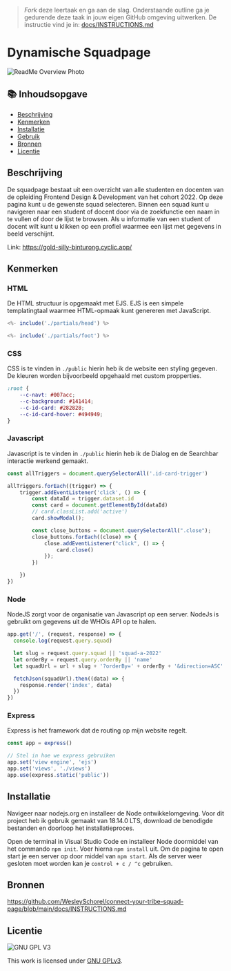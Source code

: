 > _Fork_ deze leertaak en ga aan de slag. Onderstaande outline ga je gedurende deze taak in jouw eigen GitHub omgeving uitwerken. De instructie vind je in: [docs/INSTRUCTIONS.md](docs/INSTRUCTIONS.md)

# Dynamische Squadpage
![ReadMe Overview Photo](https://user-images.githubusercontent.com/112857487/220894008-0c2f80cf-5706-43a6-8c2c-8a4028846fb8.png)


## 📚 Inhoudsopgave

  * [Beschrijving](#beschrijving)
  * [Kenmerken](#kenmerken)
  * [Installatie](#installatie)
  * [Gebruik](#gebruik)
  * [Bronnen](#bronnen)
  * [Licentie](#licentie)

## Beschrijving
De squadpage bestaat uit een overzicht van alle studenten en docenten van de opleiding Frontend Design & Development van het cohort 2022. Op deze pagina kunt u de gewenste squad selecteren. Binnen een squad kunt u navigeren naar een student of docent door via de zoekfunctie een naam in te vullen of door de lijst te browsen. Als u informatie van een student of docent wilt kunt u klikken op een profiel waarmee een lijst met gegevens in beeld verschijnt.

Link: https://gold-silly-binturong.cyclic.app/

## Kenmerken
<!-- Bij Kenmerken staat welke technieken zijn gebruikt en hoe. Wat is de HTML structuur? Wat zijn de belangrijkste dingen in CSS? Wat is er met Javascript gedaan en hoe? Misschien heb je een framwork of library gebruikt? -->

### HTML
De HTML structuur is opgemaakt met EJS. EJS is een simpele templatingtaal waarmee HTML-opmaak kunt genereren met JavaScript.

```js
<%- include('./partials/head') %>

<%- include('./partials/foot') %>
````

### CSS
CSS is te vinden in ``./public`` hierin heb ik de website een styling gegeven. De kleuren worden bijvoorbeeld opgehaald met custom propperties.
```css
:root {
    --c-navt: #007acc;
    --c-background: #141414;
    --c-id-card: #282828;
    --c-id-card-hover: #494949;
}
```

### Javascript
Javascript is te vinden in ``./public`` hierin heb ik de Dialog en de Searchbar interactie werkend gemaakt.
```js
const allTriggers = document.querySelectorAll('.id-card-trigger')

allTriggers.forEach((trigger) => {
    trigger.addEventListener('click', () => {
        const dataId = trigger.dataset.id
        const card = document.getElementById(dataId)
        // card.classList.add('active')
        card.showModal();

        const close_buttons = document.querySelectorAll(".close");
        close_buttons.forEach((close) => {
            close.addEventListener("click", () => {
                card.close()
            });
        })

    })
})
```

### Node
NodeJS zorgt voor de organisatie van Javascript op een server. NodeJs is gebruikt om gegevens uit de WHOis API op te halen.
```js
app.get('/', (request, response) => {
  console.log(request.query.squad)

  let slug = request.query.squad || 'squad-a-2022'
  let orderBy = request.query.orderBy || 'name'
  let squadUrl = url + slug + '?orderBy=' + orderBy + '&direction=ASC'

  fetchJson(squadUrl).then((data) => {
    response.render('index', data)
  })
})
```

### Express
Express is het framework dat de routing op mijn website regelt.
```js
const app = express()

// Stel in hoe we express gebruiken
app.set('view engine', 'ejs')
app.set('views', './views')
app.use(express.static('public'))
```


## Installatie
<!-- Bij Installatie staat stap-voor-stap beschreven hoe je de development omgeving moet inrichten om aan de repository te kunnen werken. -->
Navigeer naar nodejs.org en installeer de Node ontwikkelomgeving. Voor dit project heb ik gebruik gemaakt van 18.14.0 LTS, download de benodigde bestanden en doorloop het installatieproces.

Open de terminal in Visual Studio Code en installeer Node doormiddel van het commando ``npm init``. Voer hierna ``npm install`` uit. Om de pagina te open start je een server op door middel van ``npm start``. Als de server weer gesloten moet worden kan je ``control + c / ^c`` gebruiken.

## Bronnen
https://github.com/WesleySchorel/connect-your-tribe-squad-page/blob/main/docs/INSTRUCTIONS.md

## Licentie

![GNU GPL V3](https://www.gnu.org/graphics/gplv3-127x51.png)

This work is licensed under [GNU GPLv3](./LICENSE).
